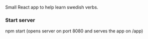 Small React app to help learn swedish verbs.

### Start server
npm start (opens server on port 8080 and serves the app on /app)